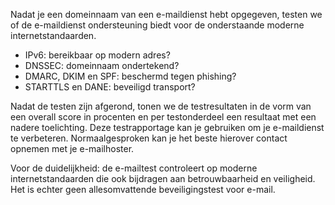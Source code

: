 Nadat je een domeinnaam van een e-maildienst hebt opgegeven, testen we of de e-maildienst ondersteuning biedt voor de onderstaande moderne internetstandaarden.
* IPv6: bereikbaar op modern adres?
* DNSSEC: domeinnaam ondertekend?
* DMARC, DKIM en SPF: beschermd tegen phishing?
* STARTTLS en DANE: beveiligd transport?

Nadat de testen zijn afgerond, tonen we de testresultaten in de vorm van een overall score in procenten en per testonderdeel een resultaat met een nadere toelichting. Deze testrapportage kan je gebruiken om je e-maildienst te verbeteren. Normaalgesproken kan je het beste  hierover contact opnemen met je e-mailhoster.

Voor de duidelijkheid: de e-mailtest controleert op moderne internetstandaarden die ook bijdragen aan betrouwbaarheid en veiligheid. Het is echter geen allesomvattende beveiligingstest voor e-mail.
